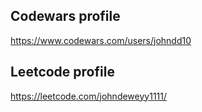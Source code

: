## Codewars profile

https://www.codewars.com/users/johndd10

## Leetcode profile

https://leetcode.com/johndeweyy1111/